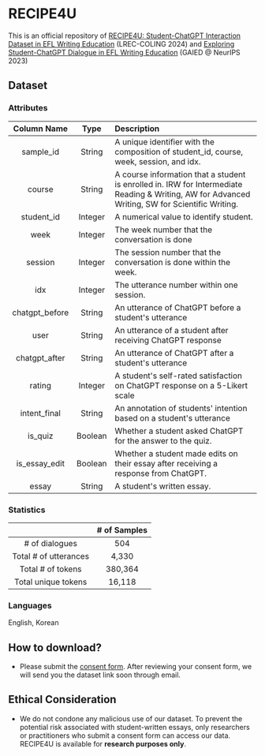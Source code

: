 # RECIPE4U 
This is an official repository of [RECIPE4U: Student-ChatGPT Interaction Dataset in EFL Writing Education](https://arxiv.org/abs/2403.08272) (LREC-COLING 2024) and [Exploring Student-ChatGPT Dialogue in EFL Writing Education](https://gaied.org/neurips2023/files/19/19_paper.pdf) (GAIED @ NeurIPS 2023)

## Dataset 

### Attributes
| Column Name    | Type    | Description                                                                                                                                    |  
|:--------------:|:-------:|:-----------------------------------------------------------------------------------------------------------------------------------------------|  
| sample_id      | String  | A unique identifier with the composition of student_id, course, week, session, and idx.                                                        |  
| course         | String  | A course information that a student is enrolled in. IRW for Intermediate Reading & Writing, AW for Advanced Writing, SW for Scientific Writing.|  
| student_id     | Integer | A numerical value to identify student.                                                                                                         |  
| week           | Integer | The week number that the conversation is done                                                                                                  |  
| session        | Integer | The session number that the conversation is done within the week.                                                                              |  
| idx            | Integer | The utterance number within one session.                                                                                                       |  
| chatgpt_before | String  | An utterance of ChatGPT before a student's utterance                                                                                           |  
| user           | String  | An utterance of a student after receiving ChatGPT response                                                                                     |  
| chatgpt_after  | String  | An utterance of ChatGPT after a student's utterance                                                                                            |  
| rating         | Integer | A student's self-rated satisfaction on ChatGPT response on a 5-Likert scale                                                                    |  
| intent_final   | String  | An annotation of students' intention based on a student's utterance                                                                            |  
| is_quiz | Boolean | Whether a student asked ChatGPT for the answer to the quiz.                                                                                           |  
| is_essay_edit  | Boolean | Whether a student made edits on their essay after receiving a response from ChatGPT.                                                           |  
| essay          | String  | A student's written essay.                                                                                                                     |  

### Statistics
|                       | # of Samples   |   
|:---------------------:|:--------------:|  
| # of dialogues        | 504            |  
| Total # of utterances | 4,330          |  
| Total # of tokens     | 380,364        |  
| Total unique tokens   | 16,118         |  

### Languages
English, Korean  

## How to download? 
- Please submit the [consent form](https://forms.gle/4p2tq93prsdH4Dc5A). After reviewing your consent form, we will send you the dataset link soon through email.

## Ethical Consideration
- We do not condone any malicious use of our dataset. To prevent the potential risk associated with student-written essays, only researchers or practitioners who submit a consent form can access our data. RECIPE4U is available for **research purposes only**.

